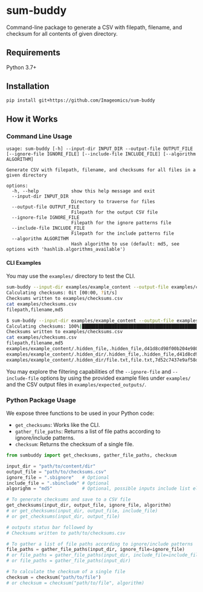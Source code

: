 # sum-buddy
Command-line package to generate a CSV with filepath, filename, and checksum for all contents of given directory.


## Requirements
Python 3.7+


## Installation

```bash
pip install git+https://github.com/Imageomics/sum-buddy
```


## How it Works

### Command Line Usage

```
usage: sum-buddy [-h] --input-dir INPUT_DIR --output-file OUTPUT_FILE [--ignore-file IGNORE_FILE] [--include-file INCLUDE_FILE] [--algorithm ALGORITHM]

Generate CSV with filepath, filename, and checksums for all files in a given directory

options:
  -h, --help            show this help message and exit
  --input-dir INPUT_DIR
                        Directory to traverse for files
  --output-file OUTPUT_FILE
                        Filepath for the output CSV file
  --ignore-file IGNORE_FILE
                        Filepath for the ignore patterns file
  --include-file INCLUDE_FILE
                        Filepath for the include patterns file
  --algorithm ALGORITHM
                        Hash algorithm to use (default: md5, see options with 'hashlib.algorithms_available')
```

#### CLI Examples
You may use the `examples/` directory to test the CLI.

```bash
sum-buddy --input-dir examples/example_content --output-file examples/checksums.csv --ignore-file examples/.sbignore_all --algorithm md5
Calculating checksums: 0it [00:00, ?it/s]
Checksums written to examples/checksums.csv
cat examples/checksums.csv 
filepath,filename,md5
```

```bash
$ sum-buddy --input-dir examples/example_content --output-file examples/checksums.csv --ignore-file examples/.sbignore_all_except_dots --algorithm md5
Calculating checksums: 100%|███████████████████████████████████████████████████████████████████████████████████████████████████████████████████████████████████████████████████████████████████████████| 3/3 [00:00<00:00, 2178.48it/s]
Checksums written to examples/checksums.csv
cat examples/checksums.csv 
filepath,filename,md5
examples/example_content/.hidden_file,.hidden_file,d41d8cd98f00b204e9800998ecf8427e
examples/example_content/.hidden_dir/.hidden_file,.hidden_file,d41d8cd98f00b204e9800998ecf8427e
examples/example_content/.hidden_dir/file.txt,file.txt,7d52c7437e9af58dac029dd11b1024df
```

You may explore the filtering capabilities of the `--ignore-file` and `--include-file` options by using the provided example files under `examples/` and the CSV output files in `examples/expected_outputs/`.


### Python Package Usage
We expose three functions to be used in your Python code:
- `get_checksums`: Works like the CLI.
- `gather_file_paths`: Returns a list of file paths according to ignore/include patterns.
- `checksum`: Returns the checksum of a single file.

```python
from sumbuddy import get_checksums, gather_file_paths, checksum

input_dir = "path/to/content/dir"
output_file = "path/to/checksums.csv"
ignore_file = ".sbignore"   # Optional
include_file = ".sbinclude" # Optional
algorighm = "md5"           # Optional, possible inputs include list elements returned by hashlib.algorithms_available

# To generate checksums and save to a CSV file
get_checksums(input_dir, output_file, ignore_file, algorithm)
# or get_checksums(input_dir, output_file, include_file)
# or get_checksums(input_dir, output_file)

# outputs status bar followed by
# Checksums written to path/to/checksums.csv

# To gather a list of file paths according to ignore/include patterns
file_paths = gather_file_paths(input_dir, ignore_file=ignore_file)
# or file_paths = gather_file_paths(input_dir, include_file=include_file)
# or file_paths = gather_file_paths(input_dir)

# To calculate the checksum of a single file
checksum = checksum("path/to/file")
# or checksum = checksum("path/to/file", algorithm)
```

